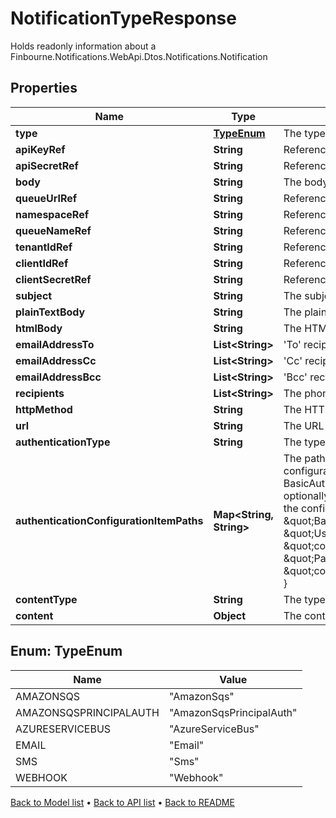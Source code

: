 

# NotificationTypeResponse

Holds readonly information about a Finbourne.Notifications.WebApi.Dtos.Notifications.Notification

## Properties

| Name | Type | Description | Notes |
|------------ | ------------- | ------------- | -------------|
|**type** | [**TypeEnum**](#TypeEnum) | The type of delivery mechanism for this notification |  [optional] |
|**apiKeyRef** | **String** | Reference to API key from Configuration Store |  [optional] |
|**apiSecretRef** | **String** | Reference to API secret from Configuration Store |  [optional] |
|**body** | **String** | The body of the SMS |  [optional] |
|**queueUrlRef** | **String** | Reference to queue url from Configuration Store |  [optional] |
|**namespaceRef** | **String** | Reference to namespace from Configuration Store |  [optional] |
|**queueNameRef** | **String** | Reference to queue name from Configuration Store |  [optional] |
|**tenantIdRef** | **String** | Reference to tenant id from Configuration Store |  [optional] |
|**clientIdRef** | **String** | Reference to client id from Configuration Store |  [optional] |
|**clientSecretRef** | **String** | Reference to client secret from Configuration Store |  [optional] |
|**subject** | **String** | The subject of the email |  [optional] |
|**plainTextBody** | **String** | The plain text body of the email |  [optional] |
|**htmlBody** | **String** | The HTML body of the email (if any) |  [optional] |
|**emailAddressTo** | **List&lt;String&gt;** | &#39;To&#39; recipients of the email |  [optional] |
|**emailAddressCc** | **List&lt;String&gt;** | &#39;Cc&#39; recipients of the email |  [optional] |
|**emailAddressBcc** | **List&lt;String&gt;** | &#39;Bcc&#39; recipients of the email |  [optional] |
|**recipients** | **List&lt;String&gt;** | The phone numbers to which the SMS will be sent to (E.164 format) |  [optional] |
|**httpMethod** | **String** | The HTTP method such as GET, POST, etc. to use on the request |  [optional] |
|**url** | **String** | The URL to send the request to |  [optional] |
|**authenticationType** | **String** | The type of authentication to use on the request |  [optional] |
|**authenticationConfigurationItemPaths** | **Map&lt;String, String&gt;** | The paths of the Configuration Store configuration items that contain the authentication configuration. Each  authentication type requires different keys:  - Lusid - None required  - BasicAuth - Requires &#39;Username&#39; and &#39;Password&#39;  - BearerToken - Requires &#39;BearerToken&#39; and optionally &#39;BearerScheme&#39;     e.g. the following would be valid assuming that the config is present in the configuration store at the  specified paths:      \&quot;authenticationType\&quot;: \&quot;BasicAuth\&quot;,   \&quot;authenticationConfigurationItemPaths\&quot;: {   \&quot;Username\&quot;: \&quot;config://personal/myUserId/WebhookConfigurations/ExampleService/AdminUser\&quot;,   \&quot;Password\&quot;: \&quot;config://personal/myUserId/WebhookConfigurations/ExampleService/AdminPassword\&quot;   } |  [optional] |
|**contentType** | **String** | The type of the content e.g. Json |  [optional] |
|**content** | **Object** | The content of the request |  [optional] |



## Enum: TypeEnum

| Name | Value |
|---- | -----|
| AMAZONSQS | &quot;AmazonSqs&quot; |
| AMAZONSQSPRINCIPALAUTH | &quot;AmazonSqsPrincipalAuth&quot; |
| AZURESERVICEBUS | &quot;AzureServiceBus&quot; |
| EMAIL | &quot;Email&quot; |
| SMS | &quot;Sms&quot; |
| WEBHOOK | &quot;Webhook&quot; |



[Back to Model list](../README.md#documentation-for-models) &#8226; [Back to API list](../README.md#documentation-for-api-endpoints) &#8226; [Back to README](../README.md)


